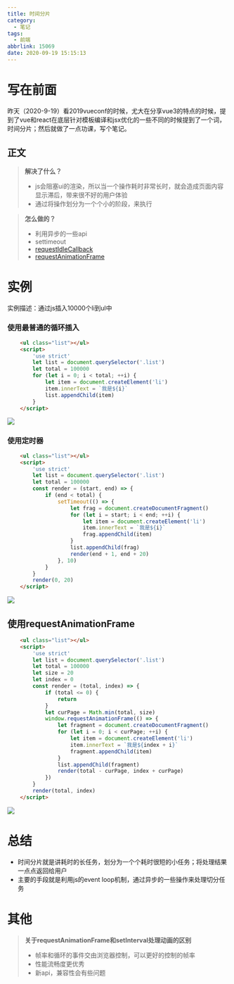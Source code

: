 ```yaml
---
title: 时间分片
category:
  - 笔记
tags:
  - 前端
abbrlink: 15069
date: 2020-09-19 15:15:13
---
```


# 写在前面
昨天（2020-9-19）看2019vueconf的时候，尤大在分享vue3的特点的时候，提到了vue和react在底层针对模板编译和jsx优化的一些不同的时候提到了一个词，时间分片；然后就做了一点功课，写个笔记。

## 正文
> **解决了什么？**
>- js会阻塞ui的渲染，所以当一个操作耗时非常长时，就会造成页面内容显示滞后，带来很不好的用户体验
>- 通过将操作划分为一个个小的阶段，来执行

> **怎么做的？**
>- 利用异步的一些api
>- settimeout
>- [requestIdleCallback](https://developer.mozilla.org/zh-CN/docs/Web/API/Window/requestIdleCallback)
>- [requestAnimationFrame](https://developer.mozilla.org/zh-CN/docs/Web/API/Window/requestAnimationFrame)

# 实例
实例描述：通过js插入10000个li到ul中
### 使用最普通的循环插入
```html
    <ul class="list"></ul>
    <script>
        'use strict'
        let list = document.querySelector('.list')
        let total = 100000
        for (let i = 0; i < total; ++i) {
            let item = document.createElement('li')
            item.innerText = `我是${i}`
            list.appendChild(item)
        }
    </script>
```
![](http://img.shuaxinjs.cn//shijianfenpian-3.png)


### 使用定时器
```html
    <ul class="list"></ul>
    <script>
        'use strict'
        let list = document.querySelector('.list')
        let total = 100000
        const render = (start, end) => {
            if (end < total) {
                setTimeout(() => {
                    let frag = document.createDocumentFragment()
                    for (let i = start; i < end; ++i) {
                        let item = document.createElement('li')
                        item.innerText = `我是${i}`
                        frag.appendChild(item)
                    }
                    list.appendChild(frag)
                    render(end + 1, end + 20)
                }, 10)
            }
        }
        render(0, 20)
    </script>
```
![](http://img.shuaxinjs.cn//shijianfenpian-1.png)

## 使用requestAnimationFrame
```html
    <ul class="list"></ul>
    <script>
        'use strict'
        let list = document.querySelector('.list')
        let total = 100000
        let size = 20
        let index = 0
        const render = (total, index) => {
            if (total <= 0) {
                return
            }
            let curPage = Math.min(total, size)
            window.requestAnimationFrame(() => {
                let fragment = document.createDocumentFragment()
                for (let i = 0; i < curPage; ++i) {
                    let item = document.createElement('li')
                    item.innerText = `我是${index + i}`
                    fragment.appendChild(item)
                }
                list.appendChild(fragment)
                render(total - curPage, index + curPage)
            })
        }
        render(total, index)
    </script>
```
![](http://img.shuaxinjs.cn//shijianfenpian-2.png)


# 总结
- 时间分片就是讲耗时的长任务，划分为一个个耗时很短的小任务；将处理结果一点点返回给用户
- 主要的手段就是利用js的event loop机制，通过异步的一些操作来处理切分任务

# 其他
> **关于requestAnimationFrame和setInterval处理动画的区别**
>- 帧率和循环的事件交由浏览器控制，可以更好的控制的帧率
>- 性能流畅度更优秀
>- 新api，兼容性会有些问题

